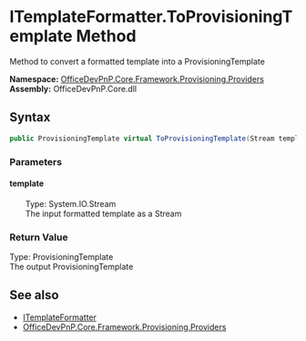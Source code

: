 # ITemplateFormatter.ToProvisioningTemplate Method  
 Method to convert a formatted template into a ProvisioningTemplate   

**Namespace:** [OfficeDevPnP.Core.Framework.Provisioning.Providers](OfficeDevPnP.Core.Framework.Provisioning.Providers.md)  
**Assembly:** OfficeDevPnP.Core.dll  
## Syntax
```C#
public ProvisioningTemplate virtual ToProvisioningTemplate(Stream template)
```
### Parameters
#### template  
&emsp;&emsp;Type: System.IO.Stream  
&emsp;&emsp;The input formatted template as a Stream  

  

### Return Value
Type: ProvisioningTemplate  
The output ProvisioningTemplate  


## See also
- [ITemplateFormatter](OfficeDevPnP.Core.Framework.Provisioning.Providers.ITemplateFormatter.md) 
- [OfficeDevPnP.Core.Framework.Provisioning.Providers](OfficeDevPnP.Core.Framework.Provisioning.Providers.md) 
